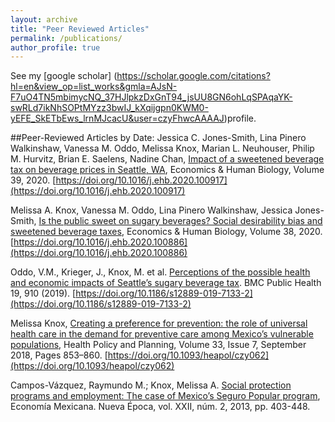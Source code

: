 ```yaml
---
layout: archive
title: "Peer Reviewed Articles"
permalink: /publications/
author_profile: true
---
```

See my [google scholar] (https://scholar.google.com/citations?hl=en&view_op=list_works&gmla=AJsN-F7uO4TN5mbimycNQ_37HJlpkzDxGnT94_jsUU8GN6ohLqSPAqaYK-swRLd7ikNhSOPtMYzz3bwIJ_kXqijgpn0KWM0-yEFE_SkETbEws_lrnMJcacU&user=czyFhwcAAAAJ)profile.

##Peer-Reviewed Articles by Date:
Jessica C. Jones-Smith, Lina Pinero Walkinshaw, Vanessa M. Oddo, Melissa Knox, Marian L. Neuhouser, Philip M. Hurvitz, Brian E. Saelens, Nadine Chan,
[Impact of a sweetened beverage tax on beverage prices in Seattle, WA](https://melishka.github.io/files/Jones-Smith_et_al_SBT_Impact_on_Prices_EHB_2020.pdf), Economics & Human Biology, Volume 39, 2020.
[https://doi.org/10.1016/j.ehb.2020.100917](https://doi.org/10.1016/j.ehb.2020.100917)

Melissa A. Knox, Vanessa M. Oddo, Lina Pinero Walkinshaw, Jessica Jones-Smith,
[Is the public sweet on sugary beverages? Social desirability bias and sweetened beverage taxes](https://melishka.github.io/files/Modal_Analysis_SDB_Knox_2020.pdf), Economics & Human Biology, Volume 38, 2020. 
[https://doi.org/10.1016/j.ehb.2020.100886](https://doi.org/10.1016/j.ehb.2020.100886)

Oddo, V.M., Krieger, J., Knox, M. et al. [Perceptions of the possible health and economic impacts of Seattle’s sugary beverage tax](https://melishka.github.io/files/Oddo_et_al_SBT_Perceptions_BMC_2020.pdf). BMC Public Health 19, 910 (2019). 
[https://doi.org/10.1186/s12889-019-7133-2](https://doi.org/10.1186/s12889-019-7133-2)

Melissa Knox, [Creating a preference for prevention: the role of universal health care in the demand for preventive care among Mexico’s vulnerable populations](https://melishka.github.io/files/Knox_SP_and_Preventive_Care_HPP_2018.pdf), Health Policy and Planning, Volume 33, Issue 7, September 2018, Pages 853–860. [https://doi.org/10.1093/heapol/czy062](https://doi.org/10.1093/heapol/czy062)

Campos-Vázquez, Raymundo M.; Knox, Melissa A. [Social protection programs and employment: The case of Mexico’s Seguro Popular program](https://melishka.github.io/files/2013_sp_and_employment_campos_knox.pdf), Economía Mexicana. Nueva Época, vol. XXII, núm. 2, 2013, pp. 403-448.


